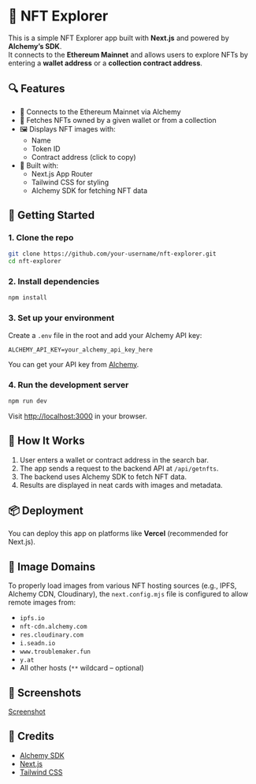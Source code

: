 # 🧭 NFT Explorer

This is a simple NFT Explorer app built with **Next.js** and powered by **Alchemy’s SDK**.  
It connects to the **Ethereum Mainnet** and allows users to explore NFTs by entering a **wallet address** or a **collection contract address**.

## 🔍 Features

- 🔗 Connects to the Ethereum Mainnet via Alchemy
- 🧠 Fetches NFTs owned by a given wallet or from a collection
- 🖼️ Displays NFT images with:
  - Name
  - Token ID
  - Contract address (click to copy)
- 🧰 Built with:
  - Next.js App Router
  - Tailwind CSS for styling
  - Alchemy SDK for fetching NFT data

## 🚀 Getting Started

### 1. Clone the repo

```bash
git clone https://github.com/your-username/nft-explorer.git
cd nft-explorer
````

### 2. Install dependencies

```bash
npm install
```

### 3. Set up your environment

Create a `.env` file in the root and add your Alchemy API key:

```env
ALCHEMY_API_KEY=your_alchemy_api_key_here
```

You can get your API key from [Alchemy](https://dashboard.alchemy.com/).

### 4. Run the development server

```bash
npm run dev
```

Visit [http://localhost:3000](http://localhost:3000) in your browser.

## 🧪 How It Works

1. User enters a wallet or contract address in the search bar.
2. The app sends a request to the backend API at `/api/getnfts`.
3. The backend uses Alchemy SDK to fetch NFT data.
4. Results are displayed in neat cards with images and metadata.

## 📦 Deployment

You can deploy this app on platforms like **Vercel** (recommended for Next.js).

## 🔐 Image Domains

To properly load images from various NFT hosting sources (e.g., IPFS, Alchemy CDN, Cloudinary), the `next.config.mjs` file is configured to allow remote images from:

- `ipfs.io`
- `nft-cdn.alchemy.com`
- `res.cloudinary.com`
- `i.seadn.io`
- `www.troublemaker.fun`
- `y.at`
- All other hosts (`**` wildcard – optional)

## 📸 Screenshots

[Screenshot](image.png)

## 🙌 Credits

- [Alchemy SDK](https://docs.alchemy.com/)
- [Next.js](https://nextjs.org/)
- [Tailwind CSS](https://tailwindcss.com/)
